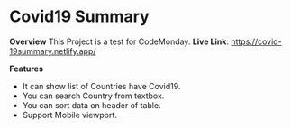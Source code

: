 # Covid19 Summary

<b>Overview</b>
This Project is a test for CodeMonday. 
<b>Live Link</b>: https://covid-19summary.netlify.app/

<b>Features</b>
<ul>
  <li>It can show list of Countries have Covid19.</li>
  <li>You can search Country from textbox.</li>
  <li>You can sort data on header of table.</li>
  <li>Support Mobile viewport.</li>
</ul>

